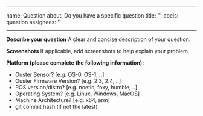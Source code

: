 [IMPORTANT: PLEASE CONSIDER POSTING YOUR QUESTION TO THE ROS TOPIC ON https://forum.ouster.com]: #

---
name: Question
about: Do you have a specific question
title: ''
labels: question
assignees: ''

---

**Describe your question**
A clear and concise description of your question.

**Screenshots**
If applicable, add screenshots to help explain your problem.

**Platform (please complete the following information):**
- Ouster Sensor? \[e.g. OS-0, OS-1, ..\]
- Ouster Firmware Version? \[e.g. 2.3, 2.4, ..\]
- ROS version/distro? \[e.g. noetic, foxy, humble, ..\]
- Operating System? \[e.g. Linux, Windows, MacOS\]
- Machine Architecture? \[e.g. x64, arm\]
- git commit hash (if not the latest).
